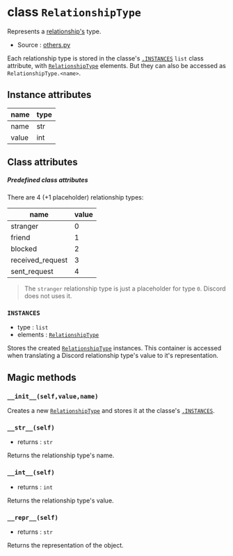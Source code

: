 # class `RelationshipType`

Represents a [relationship's](Relationship.md) type.

- Source : [others.py](https://github.com/HuyaneMatsu/hata/blob/master/hata/discord/others.py)

Each relationship type is stored in the classe's [`.INSTANCES`](#instances)
`list` class attribute, with [`RelationshipType`](RelationshipType.md)
elements. But they can also be accessed as `RelationshipType.<name>`.

## Instance attributes

| name      | type      |
|-----------|-----------|
| name      | str       |
| value     | int       |

## Class attributes

##### Predefined class attributes

There are 4 (+1 placeholder) relationship types:

| name              | value     |
|-------------------|-----------|
| stranger          | 0         |
| friend            | 1         |
| blocked           | 2         |
| received_request  | 3         |
| sent_request      | 4         |

> The `stranger` relationship type is just a placeholder for type `0`.
> Discord does not uses it.

### `INSTANCES`

- type : `list`
- elements : [`RelationshipType`](RelationshipType.md)

Stores the created [`RelationshipType`](RelationshipType.md) instances. This
container is accessed when translating a Discord relationship type's value to
it's representation.

## Magic methods

### `__init__(self,value,name)`

Creates a new [`RelationshipType`](RelationshipType.md) and stores it at the
classe's [`.INSTANCES`](#instances).

### `__str__(self)`

- returns : `str`

Returns the relationship type's name.

### `__int__(self)`

- returns : `int`

Returns the relationship type's value.

### `__repr__(self)`

- returns : `str`

Returns the representation of the object.
